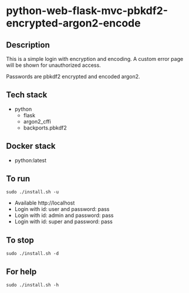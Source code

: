 # python-web-flask-mvc-pbkdf2-encrypted-argon2-encode

## Description
This is a simple login with
encryption and encoding. A custom error
page will be shown for unauthorized
access.

Passwords are pbkdf2 encrypted and encoded argon2.

## Tech stack
- python
  - flask
  - argon2_cffi
  - backports.pbkdf2

## Docker stack
- python:latest

## To run
`sudo ./install.sh -u`
- Available http://localhost
- Login with id: user and password: pass
- Login with id: admin and password: pass
- Login with id: super and password: pass

## To stop
`sudo ./install.sh -d`

## For help
`sudo ./install.sh -h`
